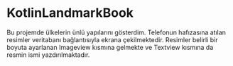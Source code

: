 # KotlinLandmarkBook
Bu projemde ülkelerin ünlü yapılarını gösterdim.
Telefonun hafızasına atılan resimler veritabanı bağlantısıyla ekrana çekilmektedir.
Resimler belirli bir boyuta ayarlanan Imageview kısmına gelmekte ve Textview kısmına da resmin ismi yazdırılmaktadır.
